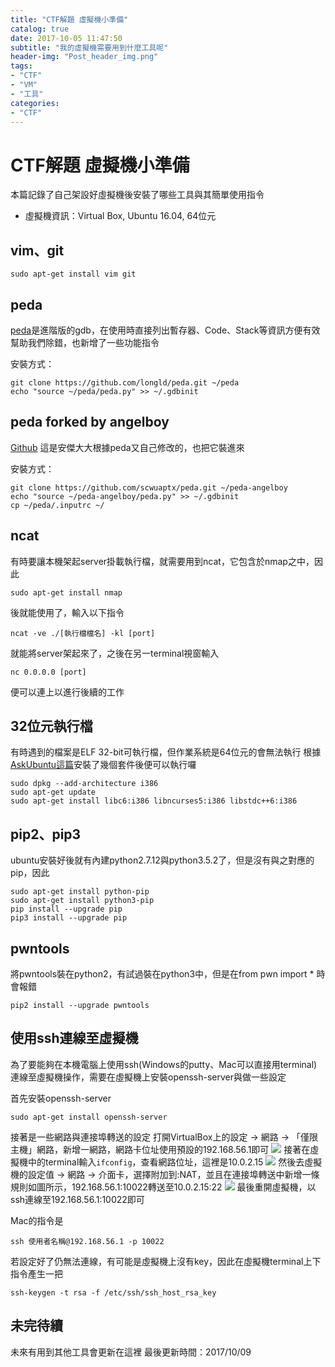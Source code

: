 ```yaml
---
title: "CTF解題 虛擬機小準備"
catalog: true
date: 2017-10-05 11:47:50
subtitle: "我的虛擬機需要用到什麼工具呢"
header-img: "Post_header_img.png"
tags:
- "CTF"
- "VM"
- "工具"
categories:
- "CTF"
---
```


# CTF解題 虛擬機小準備
本篇記錄了自己架設好虛擬機後安裝了哪些工具與其簡單使用指令
+ 虛擬機資訊：Virtual Box, Ubuntu 16.04, 64位元

## vim、git
```
sudo apt-get install vim git
```

## peda
[peda](https://github.com/longld/peda)是進階版的gdb，在使用時直接列出暫存器、Code、Stack等資訊方便有效幫助我們除錯，也新增了一些功能指令

安裝方式：
```
git clone https://github.com/longld/peda.git ~/peda
echo "source ~/peda/peda.py" >> ~/.gdbinit
```

## peda forked by angelboy
[Github](https://github.com/scwuaptx/peda) 這是安傑大大根據peda又自己修改的，也把它裝進來

安裝方式：
```
git clone https://github.com/scwuaptx/peda.git ~/peda-angelboy
echo "source ~/peda-angelboy/peda.py" >> ~/.gdbinit
cp ~/peda/.inputrc ~/
```

## ncat
有時要讓本機架起server掛載執行檔，就需要用到ncat，它包含於nmap之中，因此
```
sudo apt-get install nmap
```
後就能使用了，輸入以下指令
```
ncat -ve ./[執行檔檔名] -kl [port]
```
就能將server架起來了，之後在另一terminal視窗輸入
```
nc 0.0.0.0 [port]
```
便可以連上以進行後續的工作

## 32位元執行檔
有時遇到的檔案是ELF 32-bit可執行檔，但作業系統是64位元的會無法執行
根據[AskUbuntu這篇](https://askubuntu.com/questions/454253/how-to-run-32-bit-app-in-ubuntu-64-bit)安裝了幾個套件後便可以執行囉
```
sudo dpkg --add-architecture i386
sudo apt-get update
sudo apt-get install libc6:i386 libncurses5:i386 libstdc++6:i386
```

## pip2、pip3
ubuntu安裝好後就有內建python2.7.12與python3.5.2了，但是沒有與之對應的pip，因此
```
sudo apt-get install python-pip
sudo apt-get install python3-pip
pip install --upgrade pip
pip3 install --upgrade pip
```

## pwntools
將pwntools裝在python2，有試過裝在python3中，但是在from pwn import * 時會報錯
```
pip2 install --upgrade pwntools
```

## 使用ssh連線至虛擬機
為了要能夠在本機電腦上使用ssh(Windows的putty、Mac可以直接用terminal)連線至虛擬機操作，需要在虛擬機上安裝openssh-server與做一些設定

首先安裝openssh-server
```
sudo apt-get install openssh-server
```
接著是一些網路與連接埠轉送的設定
打開VirtualBox上的設定 -> 網路 -> 「僅限主機」網路，新增一網路，網路卡位址使用預設的192.168.56.1即可
![](vb_setting_01.png)
接著在虛擬機中的terminal輸入`ifconfig`，查看網路位址，這裡是10.0.2.15
![](vm_setting_01.png)
然後去虛擬機的設定值 -> 網路 -> 介面卡，選擇附加到:NAT，並且在連接埠轉送中新增一條規則如圖所示，192.168.56.1:10022轉送至10.0.2.15:22
![](vm_setting_02.png)
最後重開虛擬機，以ssh連線至192.168.56.1:10022即可

Mac的指令是
```
ssh 使用者名稱@192.168.56.1 -p 10022
```
若設定好了仍無法連線，有可能是虛擬機上沒有key，因此在虛擬機terminal上下指令產生一把
```
ssh-keygen -t rsa -f /etc/ssh/ssh_host_rsa_key
```

## 未完待續
未來有用到其他工具會更新在這裡
最後更新時間：2017/10/09
